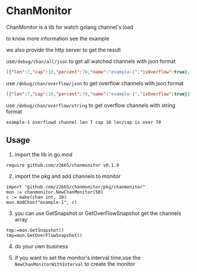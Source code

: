 # ChanMonitor
ChanMonitor is a lib for watch golang channel's load

to know more information see the example

we also provide the http server to get the result

use``/debug/chan/all/json`` to get all watched channels with json format
```json
[{"len":7,"cap":10,"percent":70,"name":"example-1","isOverflow":true},{"len":0,"cap":10,"percent":0,"name":"example-2","isOverflow":false}]
```
use ``/debug/chan/overflow/json`` to get overflow channels with json format
```json
[{"len":7,"cap":10,"percent":70,"name":"example-1","isOverflow":true}]
```
use ``/debug/chan/overflow/string`` to get overflow channels with string format
```
example-1 overflowd channel len 7 cap 10 len/cap is over 70
```
## Usage

1. import the lib in go.mod
```
require github.com/z2665/chanmonitor v0.1.0
```
2. import the pkg and add channels to monitor
```golang
import "github.com/z2665/chanmonitor/pkg/chanmonitor"
mon := chanmonitor.NewChanMonitor(50)
c := make(chan int, 10)
mon.AddChan("example-1", c)
```
3. you can use GetSnapshot or GetOverFlowSnapshot get the channels array
```golang
tmp:=mon.GetSnapshot()
tmp=mon.GetOverFlowSnapshot()
```
4. do your own business

5. if you want to set  the monitor's interval time,use the ``NewChanMonitorWithInterval`` to create the monitor

